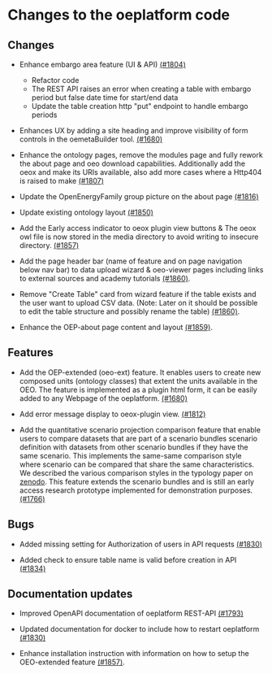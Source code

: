 <!--
SPDX-FileCopyrightText: 2025 Jonas Huber <https://github.com/jh-RLI> © Reiner Lemoine Institut

SPDX-License-Identifier: CC0-1.0
-->

# Changes to the oeplatform code

## Changes

- Enhance embargo area feature (UI & API)
  [(#1804)](https://github.com/OpenEnergyPlatform/oeplatform/pull/1804)

  - Refactor code
  - The REST API raises an error when creating a table with embargo period but
    false date time for start/end data
  - Update the table creation http "put" endpoint to handle embargo periods

- Enhances UX by adding a site heading and improve visibility of form controls
  in the oemetaBuilder tool.
  [(#1680)](https://github.com/OpenEnergyPlatform/oeplatform/pull/1680)

- Enhance the ontology pages, remove the modules page and fully rework the about
  page and oeo download capabilities. Additionally add the oeox and make its
  URIs available, also add more cases where a Http404 is raised to make
  [(#1807)](https://github.com/OpenEnergyPlatform/oeplatform/pull/1807)

- Update the OpenEnergyFamily group picture on the about page
  [(#1816)](https://github.com/OpenEnergyPlatform/oeplatform/pull/1816)

- Update existing ontology layout
  [(#1850)](https://github.com/OpenEnergyPlatform/oeplatform/pull/1850)

- Add the Early access indicator to oeox plugin view buttons & The oeox owl file
  is now stored in the media directory to avoid writing to insecure directory.
  [(#1857)](https://github.com/OpenEnergyPlatform/oeplatform/pull/1857)

- Add the page header bar (name of feature and on page navigation below nav bar)
  to data upload wizard & oeo-viewer pages including links to external sources
  and academy tutorials
  [(#1860)](https://github.com/OpenEnergyPlatform/oeplatform/pull/1860).

- Remove "Create Table" card from wizard feature if the table exists and the
  user want to upload CSV data. (Note: Later on it should be possible to edit
  the table structure and possibly rename the table)
  [(#1860)](https://github.com/OpenEnergyPlatform/oeplatform/pull/1860).

- Enhance the OEP-about page content and layout
  [(#1859)](https://github.com/OpenEnergyPlatform/oeplatform/pull/1859).

## Features

- Add the OEP-extended (oeo-ext) feature. It enables users to create new
  composed units (ontology classes) that extent the units available in the OEO.
  The feature is implemented as a plugin html form, it can be easily added to
  any Webpage of the oeplatform.
  [(#1680)](https://github.com/OpenEnergyPlatform/oeplatform/pull/1680)

- Add error message display to oeox-plugin view.
  [(#1812)](https://github.com/OpenEnergyPlatform/oeplatform/pull/1812)

- Add the quantitative scenario projection comparison feature that enable users
  to compare datasets that are part of a scenario bundles scenario definition
  with datasets from other scenario bundles if they have the same scenario. This
  implements the same-same comparison style where scenario can be compared that
  share the same characteristics. We described the various comparison styles in
  the typology paper on [zenodo](https://zenodo.org/records/7456286). This
  feature extends the scenario bundles and is still an early access research
  prototype implemented for demonstration purposes.
  [(#1766)](https://github.com/OpenEnergyPlatform/oeplatform/pull/1766)

## Bugs

- Added missing setting for Authorization of users in API requests
  [(#1830)](https://github.com/OpenEnergyPlatform/oeplatform/pull/1830)

- Added check to ensure table name is valid before creation in API
  [(#1834)](https://github.com/OpenEnergyPlatform/oeplatform/pull/1834)

## Documentation updates

- Improved OpenAPI documentation of oeplatform REST-API
  [(#1793)](https://github.com/OpenEnergyPlatform/oeplatform/pull/1793)

- Updated documentation for docker to include how to restart oeplatform
  [(#1830)](https://github.com/OpenEnergyPlatform/oeplatform/pull/1830)

- Enhance installation instruction with information on how to setup the
  OEO-extended feature
  [(#1857)](https://github.com/OpenEnergyPlatform/oeplatform/pull/1857).
